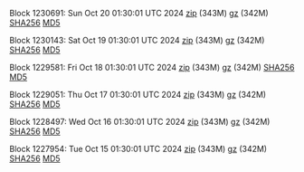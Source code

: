 Block 1230691: Sun Oct 20 01:30:01 UTC 2024 [zip](https://files.01coin.io/mainnet/2024-10-20/bootstrap.dat.zip) (343M) [gz](https://files.01coin.io/mainnet/2024-10-20/bootstrap.dat.tar.gz) (342M) [SHA256](https://files.01coin.io/mainnet/2024-10-20/sha256.txt) [MD5](https://files.01coin.io/mainnet/2024-10-20/md5.txt)

Block 1230143: Sat Oct 19 01:30:01 UTC 2024 [zip](https://files.01coin.io/mainnet/2024-10-19/bootstrap.dat.zip) (343M) [gz](https://files.01coin.io/mainnet/2024-10-19/bootstrap.dat.tar.gz) (342M) [SHA256](https://files.01coin.io/mainnet/2024-10-19/sha256.txt) [MD5](https://files.01coin.io/mainnet/2024-10-19/md5.txt)

Block 1229581: Fri Oct 18 01:30:01 UTC 2024 [zip](https://files.01coin.io/mainnet/2024-10-18/bootstrap.dat.zip) (343M) [gz](https://files.01coin.io/mainnet/2024-10-18/bootstrap.dat.tar.gz) (342M) [SHA256](https://files.01coin.io/mainnet/2024-10-18/sha256.txt) [MD5](https://files.01coin.io/mainnet/2024-10-18/md5.txt)

Block 1229051: Thu Oct 17 01:30:01 UTC 2024 [zip](https://files.01coin.io/mainnet/2024-10-17/bootstrap.dat.zip) (343M) [gz](https://files.01coin.io/mainnet/2024-10-17/bootstrap.dat.tar.gz) (342M) [SHA256](https://files.01coin.io/mainnet/2024-10-17/sha256.txt) [MD5](https://files.01coin.io/mainnet/2024-10-17/md5.txt)

Block 1228497: Wed Oct 16 01:30:01 UTC 2024 [zip](https://files.01coin.io/mainnet/2024-10-16/bootstrap.dat.zip) (343M) [gz](https://files.01coin.io/mainnet/2024-10-16/bootstrap.dat.tar.gz) (342M) [SHA256](https://files.01coin.io/mainnet/2024-10-16/sha256.txt) [MD5](https://files.01coin.io/mainnet/2024-10-16/md5.txt)

Block 1227954: Tue Oct 15 01:30:01 UTC 2024 [zip](https://files.01coin.io/mainnet/2024-10-15/bootstrap.dat.zip) (343M) [gz](https://files.01coin.io/mainnet/2024-10-15/bootstrap.dat.tar.gz) (342M) [SHA256](https://files.01coin.io/mainnet/2024-10-15/sha256.txt) [MD5](https://files.01coin.io/mainnet/2024-10-15/md5.txt)
